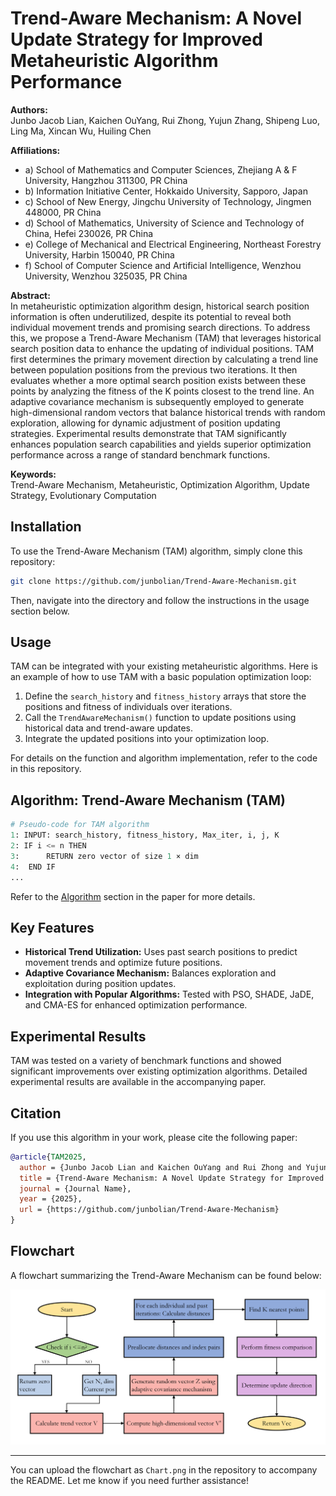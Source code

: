# Trend-Aware Mechanism: A Novel Update Strategy for Improved Metaheuristic Algorithm Performance

**Authors:**  
Junbo Jacob Lian, Kaichen OuYang, Rui Zhong, Yujun Zhang, Shipeng Luo, Ling Ma, Xincan Wu, Huiling Chen  

**Affiliations:**
- a) School of Mathematics and Computer Sciences, Zhejiang A & F University, Hangzhou 311300, PR China
- b) Information Initiative Center, Hokkaido University, Sapporo, Japan
- c) School of New Energy, Jingchu University of Technology, Jingmen 448000, PR China
- d) School of Mathematics, University of Science and Technology of China, Hefei 230026, PR China
- e) College of Mechanical and Electrical Engineering, Northeast Forestry University, Harbin 150040, PR China
- f) School of Computer Science and Artificial Intelligence, Wenzhou University, Wenzhou 325035, PR China

**Abstract:**  
In metaheuristic optimization algorithm design, historical search position information is often underutilized, despite its potential to reveal both individual movement trends and promising search directions. To address this, we propose a Trend-Aware Mechanism (TAM) that leverages historical search position data to enhance the updating of individual positions. TAM first determines the primary movement direction by calculating a trend line between population positions from the previous two iterations. It then evaluates whether a more optimal search position exists between these points by analyzing the fitness of the K points closest to the trend line. An adaptive covariance mechanism is subsequently employed to generate high-dimensional random vectors that balance historical trends with random exploration, allowing for dynamic adjustment of position updating strategies. Experimental results demonstrate that TAM significantly enhances population search capabilities and yields superior optimization performance across a range of standard benchmark functions.

**Keywords:**  
Trend-Aware Mechanism, Metaheuristic, Optimization Algorithm, Update Strategy, Evolutionary Computation

## Installation

To use the Trend-Aware Mechanism (TAM) algorithm, simply clone this repository:

```bash
git clone https://github.com/junbolian/Trend-Aware-Mechanism.git
```

Then, navigate into the directory and follow the instructions in the usage section below.

## Usage

TAM can be integrated with your existing metaheuristic algorithms. Here is an example of how to use TAM with a basic population optimization loop:

1. Define the `search_history` and `fitness_history` arrays that store the positions and fitness of individuals over iterations.
2. Call the `TrendAwareMechanism()` function to update positions using historical data and trend-aware updates.
3. Integrate the updated positions into your optimization loop.

For details on the function and algorithm implementation, refer to the code in this repository.

## Algorithm: Trend-Aware Mechanism (TAM)

```python
# Pseudo-code for TAM algorithm
1: INPUT: search_history, fitness_history, Max_iter, i, j, K
2: IF i <= n THEN
3:      RETURN zero vector of size 1 × dim
4:  END IF
...
```

Refer to the [Algorithm](#) section in the paper for more details.

## Key Features
- **Historical Trend Utilization:** Uses past search positions to predict movement trends and optimize future positions.
- **Adaptive Covariance Mechanism:** Balances exploration and exploitation during position updates.
- **Integration with Popular Algorithms:** Tested with PSO, SHADE, JaDE, and CMA-ES for enhanced optimization performance.

## Experimental Results

TAM was tested on a variety of benchmark functions and showed significant improvements over existing optimization algorithms. Detailed experimental results are available in the accompanying paper.

## Citation

If you use this algorithm in your work, please cite the following paper:

```bibtex
@article{TAM2025,
  author = {Junbo Jacob Lian and Kaichen OuYang and Rui Zhong and Yujun Zhang and Shipeng Luo and Ling Ma and Xincan Wu and Huiling Chen},
  title = {Trend-Aware Mechanism: A Novel Update Strategy for Improved Metaheuristic Algorithm Performance},
  journal = {Journal Name},
  year = {2025},
  url = {https://github.com/junbolian/Trend-Aware-Mechanism}
}
```

## Flowchart

A flowchart summarizing the Trend-Aware Mechanism can be found below:

![Chart](Chart.png)

---

You can upload the flowchart as `Chart.png` in the repository to accompany the README. Let me know if you need further assistance!
